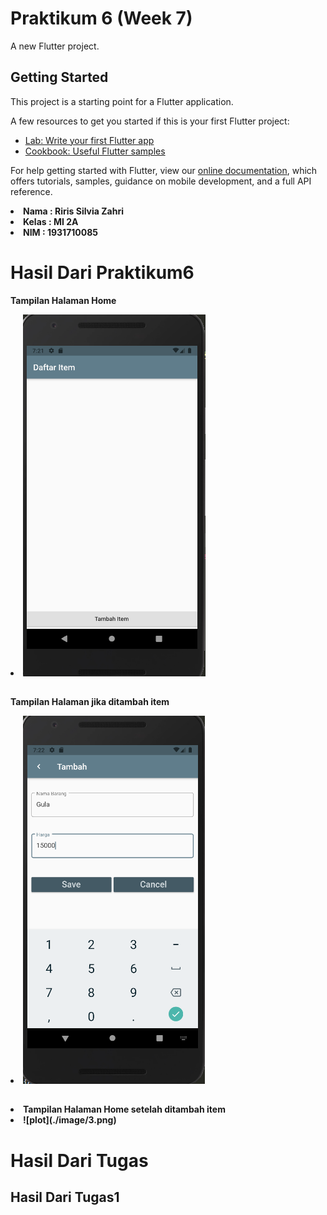 # Praktikum 6 (Week 7)

A new Flutter project.

## Getting Started

This project is a starting point for a Flutter application.

A few resources to get you started if this is your first Flutter project:

- [Lab: Write your first Flutter app](https://flutter.dev/docs/get-started/codelab)
- [Cookbook: Useful Flutter samples](https://flutter.dev/docs/cookbook)

For help getting started with Flutter, view our
[online documentation](https://flutter.dev/docs), which offers tutorials,
samples, guidance on mobile development, and a full API reference.

<li><b>Nama  : Riris Silvia Zahri
<li><b>Kelas : MI 2A
<li><b>NIM   : 1931710085



# Hasil Dari Praktikum6 
Tampilan Halaman Home<br><li>
![plot](./image/1.png)
<br>

## 
 
Tampilan Halaman jika ditambah item<br><li>
![plot](./image/2.png)
<br>

## 
<li>Tampilan Halaman Home setelah ditambah item<br><li>
![plot](./image/3.png)
<br>

# Hasil Dari Tugas 
## Hasil Dari Tugas1




